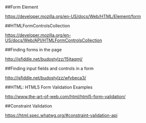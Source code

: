 ##Form Element

https://developer.mozilla.org/en-US/docs/Web/HTML/Element/form

##HTMLFormControlsCollection

https://developer.mozilla.org/en-US/docs/Web/API/HTMLFormControlsCollection

##Finding forms in the page

http://jsfiddle.net/budostylzz/15jtaqmj/

##Finding input fields and controls in a form

http://jsfiddle.net/budostylzz/wfybeca3/

##HTML: HTML5 Form Validation Examples

http://www.the-art-of-web.com/html/html5-form-validation/

##Constraint Validation

https://html.spec.whatwg.org/#constraint-validation-api






